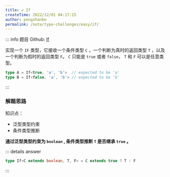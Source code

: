 ```yaml
---
title: ✔️ If
createTime: 2022/12/01 04:17:15
author: pengzhanbo
permalink: /note/type-challenges/easy/if/
---
```


::: info 题目
Github: [If](https://github.com/type-challenges/type-challenges/blob/main/questions/00268-easy-if/)

实现一个 `IF` 类型，它接收一个条件类型 `C` ，一个判断为真时的返回类型 `T` ，以及一个判断为假时的返回类型 `F`。 `C` 只能是 `true` 或者 `false`， `T` 和 `F` 可以是任意类型。

```ts
type A = If<true, 'a', 'b'>  // expected to be 'a'
type B = If<false, 'a', 'b'> // expected to be 'b'
```
:::

### 解题思路

知识点：
- 泛型类型约束
- 条件类型推断

**通过泛型类型约束为 `boolean` , 条件类型推断 `T` 是否继承 `true` 。**

::: details answer
```ts
type If<C extends boolean, T, F> = C extends true ? T : F
```
:::
